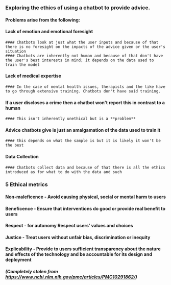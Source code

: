 ### Exploring the ethics of using a chatbot to provide advice.
#### Problems arise from the following:
  #### Lack of emotion and emotional foresight
    #### Chatbots look at just what the user inputs and because of that there is no foresight on the impacts of the advice given or the user's situation
    #### Chatbots are inherently not human and because of that don't have the user's best interests in mind; it depends on the data used to train the model
  #### Lack of medical expertise
    #### In the case of mental health issues, therapists and the like have to go through extensive training. Chatbots don't have said training.
  #### If a user discloses a crime then a chatbot won't report this in contrast to a human
    #### This isn't inherently unethical but is a **problem**
  #### Advice chatbots give is just an amalgamation of the data used to train it
    #### this depends on what the sample is but it is likely it won't be the best
  #### Data Collection
    #### Chatbots collect data and because of that there is all the ethics introduced as for what to do with the data and such

### 5 Ethical metrics
#### Non-maleficence - Avoid causing physical, social or mental harm to users
#### Beneficence - Ensure that interventions do good or provide real benefit to users
#### Respect - for autonomy	Respect users’ values and choices
#### Justice - Treat users without unfair bias, discrimination or inequity
#### Explicability - Provide to users sufficient transparency about the nature and effects of the technology and be accountable for its design and deployment
#### *(Completely stolen from https://www.ncbi.nlm.nih.gov/pmc/articles/PMC10291862/)*
